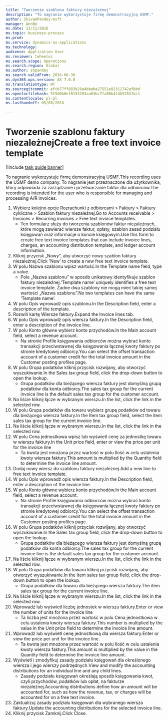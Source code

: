 ```yaml
--- 
title: "Tworzenie szablonu faktury niezależnej"
description: "To nagranie wykorzystuje firmę demonstracyjną USMF."
author: ShivamPandey-msft
manager: AnnBe
ms.date: 11/11/2016
ms.topic: business-process
ms.prod: 
ms.service: dynamics-ax-applications
ms.technology: 
audience: Application User
ms.reviewer: twheeloc
ms.search.scope: Operations
ms.search.region: Global
ms.author: shpandey
ms.search.validFrom: 2016-06-30
ms.dyn365.ops.version: AX 7.0.0
ms.translationtype: HT
ms.sourcegitcommit: efcb77ff883b29a4bbaba27551e02311742afbbd
ms.openlocfilehash: 519d0b0ef8153283aa63bc7fa00b4f4b5283fbc1
ms.contentlocale: pl-pl
ms.lasthandoff: 05/08/2018

---
```

# <a name="create-a-free-text-invoice-template"></a><span data-ttu-id="0ee4e-103">Tworzenie szablonu faktury niezależnej</span><span class="sxs-lookup"><span data-stu-id="0ee4e-103">Create a free text invoice template</span></span>

[!include [task guide banner](../../includes/task-guide-banner.md)]

<span data-ttu-id="0ee4e-104">To nagranie wykorzystuje firmę demonstracyjną USMF.</span><span class="sxs-lookup"><span data-stu-id="0ee4e-104">This recording uses the USMF demo company.</span></span> <span data-ttu-id="0ee4e-105">To nagranie jest przeznaczone dla użytkownika, który odpowiada za zarządzanie i przetwarzanie faktur dla odbiorców.</span><span class="sxs-lookup"><span data-stu-id="0ee4e-105">The recording is intended for the user who is responsible for managing and processing A/R invoices.</span></span>

1. <span data-ttu-id="0ee4e-106">Wybierz kolejno opcje Rozrachunki z odbiorcami > Faktury > Faktury cykliczne > Szablon faktury niezależnej.</span><span class="sxs-lookup"><span data-stu-id="0ee4e-106">Go to Accounts receivable > Invoices > Recurring invoices > Free text invoice templates.</span></span>
    * <span data-ttu-id="0ee4e-107">Ten formularz służy do tworzenia szablonów faktur niezależnych, które mogą zawierać wiersze faktur, opłaty, szablon zasad podziału księgowań oraz informacje o koncie księgowym.</span><span class="sxs-lookup"><span data-stu-id="0ee4e-107">Use this form to create free text invoice templates that can include invoice lines, charges, an accounting distribution template, and ledger account information.</span></span>  
2. <span data-ttu-id="0ee4e-108">Kliknij przycisk „Nowy”, aby utworzyć nowy szablon faktury niezależnej.</span><span class="sxs-lookup"><span data-stu-id="0ee4e-108">Click 'New' to create a new free text invoice template.</span></span>
3. <span data-ttu-id="0ee4e-109">W polu Nazwa szablonu wpisz wartość.</span><span class="sxs-lookup"><span data-stu-id="0ee4e-109">In the Template name field, type a value.</span></span>
    * <span data-ttu-id="0ee4e-110">Pole „Nazwa szablonu” w sposób unikatowy identyfikuje szablon faktury niezależnej.</span><span class="sxs-lookup"><span data-stu-id="0ee4e-110">‘Template name’ uniquely identifies a free text invoice template.</span></span> <span data-ttu-id="0ee4e-111">Żadne dwa szablony nie mogą mieć takiej samej wartości „Nazwa szablonu”.</span><span class="sxs-lookup"><span data-stu-id="0ee4e-111">No two templates can have the same ‘Template name’.</span></span>  
4. <span data-ttu-id="0ee4e-112">W polu Opis wprowadź opis szablonu.</span><span class="sxs-lookup"><span data-stu-id="0ee4e-112">In the Description field, enter a description of the template.</span></span>
5. <span data-ttu-id="0ee4e-113">Rozwiń kartę Wiersze faktury.</span><span class="sxs-lookup"><span data-stu-id="0ee4e-113">Expand the Invoice lines tab.</span></span>
6. <span data-ttu-id="0ee4e-114">W polu Opis wprowadź opis wiersza faktury.</span><span class="sxs-lookup"><span data-stu-id="0ee4e-114">In the Description field, enter a description of the invoice line.</span></span>
7. <span data-ttu-id="0ee4e-115">W polu Konto główne wybierz konto przychodów.</span><span class="sxs-lookup"><span data-stu-id="0ee4e-115">In the Main account field, select a revenue account.</span></span>
    * <span data-ttu-id="0ee4e-116">Na stronie Profile księgowania odbiorców można wybrać konto transakcji przeciwstawnej dla księgowania łącznej kwoty faktury po stronie kredytowej odbiorcy.</span><span class="sxs-lookup"><span data-stu-id="0ee4e-116">You can select the offset transaction account of a customer credit for the total invoice amount in the Customer posting profiles page.</span></span>  
8. <span data-ttu-id="0ee4e-117">W polu Grupa podatków kliknij przycisk rozwijany, aby otworzyć wyszukiwanie.</span><span class="sxs-lookup"><span data-stu-id="0ee4e-117">In the Sales tax group field, click the drop-down button to open the lookup.</span></span>
    * <span data-ttu-id="0ee4e-118">Grupa podatków dla bieżącego wiersza faktury jest domyślną grupą podatków dla konta odbiorcy.</span><span class="sxs-lookup"><span data-stu-id="0ee4e-118">The sales tax group for the current invoice line is the default sales tax group for the customer account.</span></span>  
9. <span data-ttu-id="0ee4e-119">Na liście kliknij łącze w wybranym wierszu.</span><span class="sxs-lookup"><span data-stu-id="0ee4e-119">In the list, click the link in the selected row.</span></span>
10. <span data-ttu-id="0ee4e-120">W polu Grupa podatków dla towaru wybierz grupę podatków od towaru dla bieżącego wiersza faktury.</span><span class="sxs-lookup"><span data-stu-id="0ee4e-120">In the Item tax group field, select the item sales tax group for the current invoice line.</span></span>
11. <span data-ttu-id="0ee4e-121">Na liście kliknij łącze w wybranym wierszu.</span><span class="sxs-lookup"><span data-stu-id="0ee4e-121">In the list, click the link in the selected row.</span></span>
12. <span data-ttu-id="0ee4e-122">W polu Cena jednostkowa wpisz lub wyświetl cenę za jednostkę towaru w wierszu faktury.</span><span class="sxs-lookup"><span data-stu-id="0ee4e-122">In the Unit price field, enter or view the price per unit for the invoice line</span></span>
    * <span data-ttu-id="0ee4e-123">Ta kwota jest mnożona przez wartość w polu Ilość w celu ustalenia kwoty wiersza faktury.</span><span class="sxs-lookup"><span data-stu-id="0ee4e-123">This amount is multiplied by the Quantity field to determine the invoice line amount.</span></span>  
13. <span data-ttu-id="0ee4e-124">Dodaj nowy wiersz do szablonu faktury niezależnej.</span><span class="sxs-lookup"><span data-stu-id="0ee4e-124">Add a new line to free text invoice template.</span></span>
14. <span data-ttu-id="0ee4e-125">W polu Opis wprowadź opis wiersza faktury.</span><span class="sxs-lookup"><span data-stu-id="0ee4e-125">In the Description field, enter a description of the invoice line.</span></span>
15. <span data-ttu-id="0ee4e-126">W polu Konto główne wybierz konto przychodów.</span><span class="sxs-lookup"><span data-stu-id="0ee4e-126">In the Main account field, select a revenue account.</span></span>
    * <span data-ttu-id="0ee4e-127">Na stronie Profile księgowania odbiorców można wybrać konto transakcji przeciwstawnej dla księgowania łącznej kwoty faktury po stronie kredytowej odbiorcy.</span><span class="sxs-lookup"><span data-stu-id="0ee4e-127">You can select the offset transaction account of a customer credit for the total invoice amount in the Customer posting profiles page.</span></span>  
16. <span data-ttu-id="0ee4e-128">W polu Grupa podatków kliknij przycisk rozwijany, aby otworzyć wyszukiwanie.</span><span class="sxs-lookup"><span data-stu-id="0ee4e-128">In the Sales tax group field, click the drop-down button to open the lookup.</span></span>
    * <span data-ttu-id="0ee4e-129">Grupa podatków dla bieżącego wiersza faktury jest domyślną grupą podatków dla konta odbiorcy.</span><span class="sxs-lookup"><span data-stu-id="0ee4e-129">The sales tax group for the current invoice line is the default sales tax group for the customer account.</span></span>  
17. <span data-ttu-id="0ee4e-130">Na liście kliknij łącze w wybranym wierszu.</span><span class="sxs-lookup"><span data-stu-id="0ee4e-130">In the list, click the link in the selected row.</span></span>
18. <span data-ttu-id="0ee4e-131">W polu Grupa podatków dla towaru kliknij przycisk rozwijany, aby otworzyć wyszukiwanie.</span><span class="sxs-lookup"><span data-stu-id="0ee4e-131">In the Item sales tax group field, click the drop-down button to open the lookup.</span></span>
    * <span data-ttu-id="0ee4e-132">Grupa podatków dla towaru dla bieżącego wiersza faktury.</span><span class="sxs-lookup"><span data-stu-id="0ee4e-132">The item sales tax group for the current invoice line.</span></span>  
19. <span data-ttu-id="0ee4e-133">Na liście kliknij łącze w wybranym wierszu.</span><span class="sxs-lookup"><span data-stu-id="0ee4e-133">In the list, click the link in the selected row.</span></span>
20. <span data-ttu-id="0ee4e-134">Wprowadź lub wyświetl liczbę jednostek w wierszu faktury.</span><span class="sxs-lookup"><span data-stu-id="0ee4e-134">Enter or view the number of units for the invoice line</span></span>
    * <span data-ttu-id="0ee4e-135">Ta liczba jest mnożona przez wartość w polu Cena jednostkowa w celu ustalenia kwoty wiersza faktury.</span><span class="sxs-lookup"><span data-stu-id="0ee4e-135">This number is multiplied by the value in the Unit price field to determine the invoice line amount.</span></span>  
21. <span data-ttu-id="0ee4e-136">Wprowadź lub wyświetl cenę jednostkową dla wiersza faktury.</span><span class="sxs-lookup"><span data-stu-id="0ee4e-136">Enter or view the price per unit for the invoice line.</span></span> 
    * <span data-ttu-id="0ee4e-137">Ta kwota jest mnożona przez wartość w polu Ilość w celu ustalenia kwoty wiersza faktury.</span><span class="sxs-lookup"><span data-stu-id="0ee4e-137">This amount is multiplied by the value in the Quantity field to determine the invoice line amount.</span></span>  
22. <span data-ttu-id="0ee4e-138">Wyświetl i zmodyfikuj zasady podziału księgowań dla określonego wiersza i jego wierszy podrzędnych.</span><span class="sxs-lookup"><span data-stu-id="0ee4e-138">View and modify the accounting distributions for an individual line and any child lines.</span></span>
    * <span data-ttu-id="0ee4e-139">Zasady podziału księgowań określają sposób księgowania kwot, czyli przychodów, podatków lub opłat, na fakturze niezależnej.</span><span class="sxs-lookup"><span data-stu-id="0ee4e-139">Accounting distributions define how an amount will be accounted for, such as how the revenue, tax, or charges will be accounted for on a free text invoice.</span></span>  
23. <span data-ttu-id="0ee4e-140">Zaktualizuj zasady podziału księgowań dla wybranego wiersza faktury.</span><span class="sxs-lookup"><span data-stu-id="0ee4e-140">Update the accounting distributions for the selected invoice line.</span></span>
24. <span data-ttu-id="0ee4e-141">Kliknij przycisk Zamknij.</span><span class="sxs-lookup"><span data-stu-id="0ee4e-141">Click Close.</span></span>


